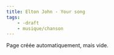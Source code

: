 ```yaml
---
title: Elton John - Your song
tags:
    - -draft
    - musique/chanson
---
```


Page créée automatiquement, mais vide.
